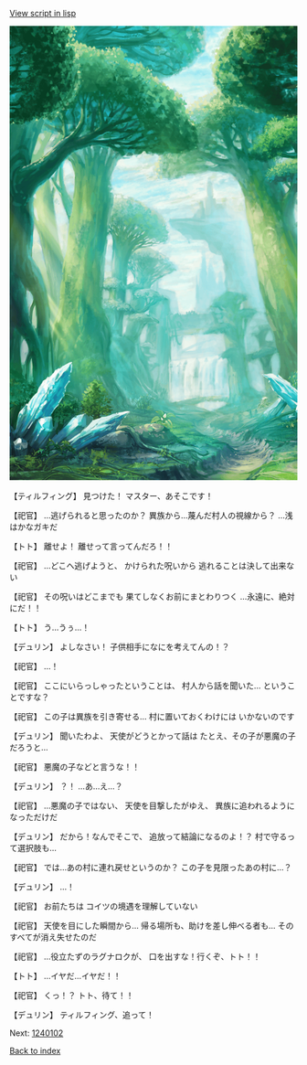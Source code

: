 [View script in lisp](../scripts/1240101.txt)

![forest.png](../images/backgrounds/forest.png)

【ティルフィング】
見つけた！
マスター、あそこです！

【祀官】
…逃げられると思ったのか？
異族から…蔑んだ村人の視線から？
…浅はかなガキだ

【トト】
離せよ！
離せって言ってんだろ！！

【祀官】
…どこへ逃げようと、
かけられた呪いから
逃れることは決して出来ない

【祀官】
その呪いはどこまでも
果てしなくお前にまとわりつく
…永遠に、絶対にだ！！

【トト】
う…うぅ…！

【デュリン】
よしなさい！
子供相手になにを考えてんの！？

【祀官】
…！

【祀官】
ここにいらっしゃったということは、
村人から話を聞いた…
ということですな？

【祀官】
この子は異族を引き寄せる…
村に置いておくわけには
いかないのです

【デュリン】
聞いたわよ、
天使がどうとかって話は
たとえ、その子が悪魔の子だろうと…

【祀官】
悪魔の子などと言うな！！

【デュリン】
？！
…あ…え…？

【祀官】
…悪魔の子ではない、
天使を目撃したがゆえ、
異族に追われるようになっただけだ

【デュリン】
だから！なんでそこで、
追放って結論になるのよ！？
村で守るって選択肢も…

【祀官】
では…あの村に連れ戻せというのか？
この子を見限ったあの村に…？

【デュリン】
…！

【祀官】
お前たちは
コイツの境遇を理解していない

【祀官】
天使を目にした瞬間から…
帰る場所も、助けを差し伸べる者も…
そのすべてが消え失せたのだ

【祀官】
…役立たずのラグナロクが、
口を出すな！行くぞ、トト！！

【トト】
…イヤだ…イヤだ！！

【祀官】
くっ！？
トト、待て！！

【デュリン】
ティルフィング、追って！

Next: [1240102](1240102.md)

[Back to index](index.md)

